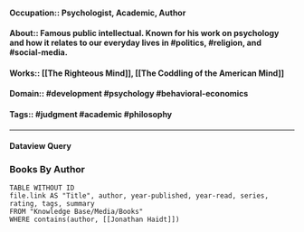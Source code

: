 #### Occupation:: Psychologist, Academic, Author
#### About:: Famous public intellectual. Known for his work on psychology and how it relates to our everyday lives in #politics, #religion, and #social-media.
#### Works:: [[The Righteous Mind]], [[The Coddling of the American Mind]]
#### Domain:: #development #psychology #behavioral-economics
#### Tags:: #judgment #academic #philosophy

---
#### Dataview Query
### Books By Author

```dataview
TABLE WITHOUT ID
file.link AS "Title", author, year-published, year-read, series, rating, tags, summary
FROM "Knowledge Base/Media/Books"
WHERE contains(author, [[Jonathan Haidt]])
```